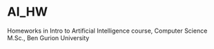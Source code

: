 # AI_HW
Homeworks in Intro to Artificial Intelligence course, Computer Science M.Sc., Ben Gurion University
